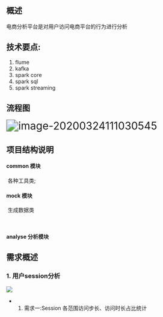 ## 概述

电商分析平台是对用户访问电商平台的行为进行分析



## 技术要点:

1. flume
2. kafka
3. spark  core
4. spark sql
5. spark streaming

## 流程图



<img src="/Users/weijiqian/Desktop/大数据/StudyNotes/image-md/image-20200324111030545.png" alt="image-20200324111030545" style="zoom:200%;" />







## 项目结构说明

#### common 模块

​		各种工具类;



#### mock 模块

​			生成数据类

​			

#### analyse  分析模块





## 需求概述

### 1. 用户session分析

<img src="/Users/weijiqian/Desktop/大数据/StudyNotes/image-md/2020032401.png" />



 - 1. 需求一:Session 各范围访问步长、访问时长占比统计

   

   